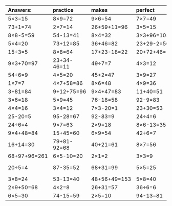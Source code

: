 | Answers: | practice | makes | perfect | ! |
| :--- | :--- | :--- | :--- | :--- |
| 5×3=15 | 8×9=72 | 9×6=54 | 7×7=49 | 44+41-75=10 | 
| 73+1=74 | 2×7=14 | 26+59+11=96 | 3×5=15 | 3×2=6 | 
| 8×8-5=59 | 54-13=41 | 8×4=32 | 3×3+96=105 | 6+88+90=184 | 
| 5×4=20 | 73+12=85 | 36+46=82 | 23+29-2=50 | 48+46-18=76 | 
| 15÷3=5 | 8×8=64 | 17+23-18=22 | 20+72+46=138 | 51+37=88 | 
| 9×3+70=97 | 23+34-46=11 | 49÷7=7 | 4×3=12 | 1+5=6 | 
| 54÷6=9 | 4×5=20 | 45+2=47 | 3×9=27 | 46+29-39=36 | 
| 1×7=7 | 4×7+58=86 | 8×6=48 | 4×9=36 | 89-15=74 | 
| 3+81=84 | 9+12+75=96 | 9×4+47=83 | 11+40=51 | 95-39=56 | 
| 3×6=18 | 5×9=45 | 76-18=58 | 92-9=83 | 2×2=4 | 
| 4×4=16 | 3×4=12 | 7×3-20=1 | 23+30=53 | 8×2=16 | 
| 25-20=5 | 95-28=67 | 92-83=9 | 24÷4=6 | 85-81=4 | 
| 24÷6=4 | 9×7=63 | 2×9=18 | 8×6-13=35 | 19+58-75=2 | 
| 9×4+48=84 | 15+45=60 | 6×9=54 | 42÷6=7 | 6×6=36 | 
| 16+14=30 | 79+81-92=68 | 40+21=61 | 8×7=56 | 3×1=3 | 
| 68+97+96=261 | 6×5-10=20 | 2×1=2 | 3×3=9 | 36+82+7=125 | 
| 20÷5=4 | 87-35=52 | 68+31=99 | 5×5=25 | 98+90-12=176 | 
| 3×8=24 | 53-13=40 | 48+56+49=153 | 5×8=40 | 96-14=82 | 
| 2×9+50=68 | 4×2=8 | 26+31=57 | 36÷6=6 | 1×8=8 | 
| 6×5=30 | 74-15=59 | 2×5=10 | 94-13=81 | 5×7=35 | 
